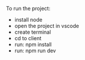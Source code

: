 To run the project:
- install node
- open the project in vscode
- create terminal
- cd to client
- run: npm install
- run: npm run dev
